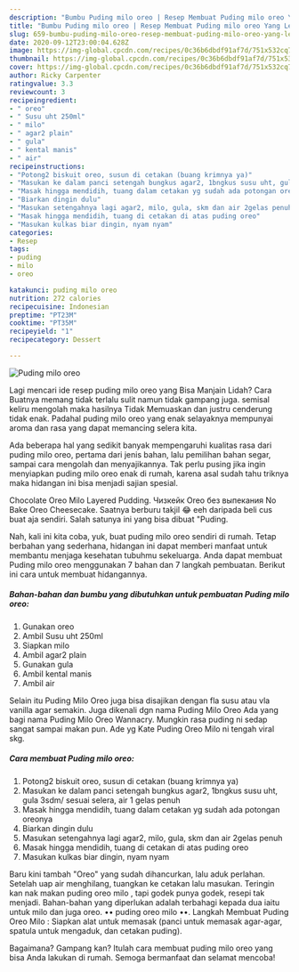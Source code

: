 ```yaml
---
description: "Bumbu Puding milo oreo | Resep Membuat Puding milo oreo Yang Lezat Sekali"
title: "Bumbu Puding milo oreo | Resep Membuat Puding milo oreo Yang Lezat Sekali"
slug: 659-bumbu-puding-milo-oreo-resep-membuat-puding-milo-oreo-yang-lezat-sekali
date: 2020-09-12T23:00:04.628Z
image: https://img-global.cpcdn.com/recipes/0c36b6dbdf91af7d/751x532cq70/puding-milo-oreo-foto-resep-utama.jpg
thumbnail: https://img-global.cpcdn.com/recipes/0c36b6dbdf91af7d/751x532cq70/puding-milo-oreo-foto-resep-utama.jpg
cover: https://img-global.cpcdn.com/recipes/0c36b6dbdf91af7d/751x532cq70/puding-milo-oreo-foto-resep-utama.jpg
author: Ricky Carpenter
ratingvalue: 3.3
reviewcount: 3
recipeingredient:
- " oreo"
- " Susu uht 250ml"
- " milo"
- " agar2 plain"
- " gula"
- " kental manis"
- " air"
recipeinstructions:
- "Potong2 biskuit oreo, susun di cetakan (buang krimnya ya)"
- "Masukan ke dalam panci setengah bungkus agar2, 1bngkus susu uht, gula 3sdm/ sesuai selera, air 1 gelas penuh"
- "Masak hingga mendidih, tuang dalam cetakan yg sudah ada potongan oreonya"
- "Biarkan dingin dulu"
- "Masukan setengahnya lagi agar2, milo, gula, skm dan air 2gelas penuh"
- "Masak hingga mendidih, tuang di cetakan di atas puding oreo"
- "Masukan kulkas biar dingin, nyam nyam"
categories:
- Resep
tags:
- puding
- milo
- oreo

katakunci: puding milo oreo 
nutrition: 272 calories
recipecuisine: Indonesian
preptime: "PT23M"
cooktime: "PT35M"
recipeyield: "1"
recipecategory: Dessert

---
```



![Puding milo oreo](https://img-global.cpcdn.com/recipes/0c36b6dbdf91af7d/751x532cq70/puding-milo-oreo-foto-resep-utama.jpg)

Lagi mencari ide resep puding milo oreo yang Bisa Manjain Lidah? Cara Buatnya memang tidak terlalu sulit namun tidak gampang juga. semisal keliru mengolah maka hasilnya Tidak Memuaskan dan justru cenderung tidak enak. Padahal puding milo oreo yang enak selayaknya mempunyai aroma dan rasa yang dapat memancing selera kita.

Ada beberapa hal yang sedikit banyak mempengaruhi kualitas rasa dari puding milo oreo, pertama dari jenis bahan, lalu pemilihan bahan segar, sampai cara mengolah dan menyajikannya. Tak perlu pusing jika ingin menyiapkan puding milo oreo enak di rumah, karena asal sudah tahu triknya maka hidangan ini bisa menjadi sajian spesial.

Chocolate Oreo Milo Layered Pudding. Чизкейк Oreo без выпекания No Bake Oreo Cheesecake. Saatnya berburu takjil 😂 eeh daripada beli cus buat aja sendiri. Salah satunya ini yang bisa dibuat &#34;Puding.


Nah, kali ini kita coba, yuk, buat puding milo oreo sendiri di rumah. Tetap berbahan yang sederhana, hidangan ini dapat memberi manfaat untuk membantu menjaga kesehatan tubuhmu sekeluarga. Anda dapat membuat Puding milo oreo menggunakan 7 bahan dan 7 langkah pembuatan. Berikut ini cara untuk membuat hidangannya.

<!--inarticleads1-->

##### Bahan-bahan dan bumbu yang dibutuhkan untuk pembuatan Puding milo oreo:

1. Gunakan  oreo
1. Ambil  Susu uht 250ml
1. Siapkan  milo
1. Ambil  agar2 plain
1. Gunakan  gula
1. Ambil  kental manis
1. Ambil  air


Selain itu Puding Milo Oreo juga bisa disajikan dengan fla susu atau vla vanilla agar semakin. Juga dikenali dgn nama Puding Milo Oreo Ada yang bagi nama Puding Milo Oreo Wannacry. Mungkin rasa puding ni sedap sangat sampai makan pun. Ade yg Kate Puding Oreo Milo ni tengah viral skg. 

<!--inarticleads2-->

##### Cara membuat Puding milo oreo:

1. Potong2 biskuit oreo, susun di cetakan (buang krimnya ya)
1. Masukan ke dalam panci setengah bungkus agar2, 1bngkus susu uht, gula 3sdm/ sesuai selera, air 1 gelas penuh
1. Masak hingga mendidih, tuang dalam cetakan yg sudah ada potongan oreonya
1. Biarkan dingin dulu
1. Masukan setengahnya lagi agar2, milo, gula, skm dan air 2gelas penuh
1. Masak hingga mendidih, tuang di cetakan di atas puding oreo
1. Masukan kulkas biar dingin, nyam nyam


Baru kini tambah &#34;Oreo&#34; yang sudah dihancurkan, lalu aduk perlahan. Setelah uap air menghilang, tuangkan ke cetakan lalu masukan. Teringin kan nak makan puding oreo milo , tapi godek punya godek, resepi tak menjadi. Bahan-bahan yang diperlukan adalah terbahagi kepada dua iaitu untuk milo dan juga oreo. •• puding oreo milo ••. Langkah Membuat Puding Oreo Milo : Siapkan alat untuk memasak (panci untuk memasak agar-agar, spatula untuk mengaduk, dan cetakan puding). 

Bagaimana? Gampang kan? Itulah cara membuat puding milo oreo yang bisa Anda lakukan di rumah. Semoga bermanfaat dan selamat mencoba!
